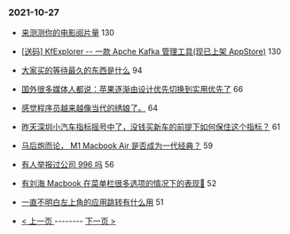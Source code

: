 ### 2021-10-27 
- [来测测你的电影阅片量](https://www.v2ex.com/t/810849) 130
- [[送码] KfExplorer -- 一款 Apche Kafka 管理工具(现已上架 AppStore)](https://www.v2ex.com/t/810855) 130
- [大家买的等待最久的东西是什么](https://www.v2ex.com/t/810844) 94
- [国外很多媒体人都说：苹果逐渐由设计优先切换到实用优先了](https://www.v2ex.com/t/810842) 66
- [感觉程序员越来越像当代的绣娘了。](https://www.v2ex.com/t/810841) 64
- [昨天深圳小汽车指标摇号中了，没钱买新车的前提下如何保住这个指标？](https://www.v2ex.com/t/810851) 61
- [马后炮而论， M1 Macbook Air 是否成为一代经典？](https://www.v2ex.com/t/810802) 59
- [有人举报过公司 996 吗](https://www.v2ex.com/t/810923) 56
- [有刘海 Macbook 在菜单栏很多选项的情况下的表现🤣](https://www.v2ex.com/t/810814) 52
- [一直不明白左上角的应用跳转有什么用](https://www.v2ex.com/t/810745) 51 

- [ < 上一页 ](https://github.com/able8/v2ex-hot-record/blob/master/2021-10-26.md) -------- [ 下一页 > ](https://github.com/able8/v2ex-hot-record/blob/master/2021-10-28.md)